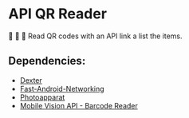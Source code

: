 # API QR Reader
:eyes: :black_square_button: :rainbow: Read QR codes with an API link a list the items.

## Dependencies:
- [Dexter](https://github.com/Karumi/Dexter)
- [Fast-Android-Networking](https://github.com/amitshekhariitbhu/Fast-Android-Networking)
- [Photoapparat](https://github.com/RedApparat/Fotoapparat)
- [Mobile Vision API - Barcode Reader](https://developers.google.com/vision/android/barcodes-overview)

